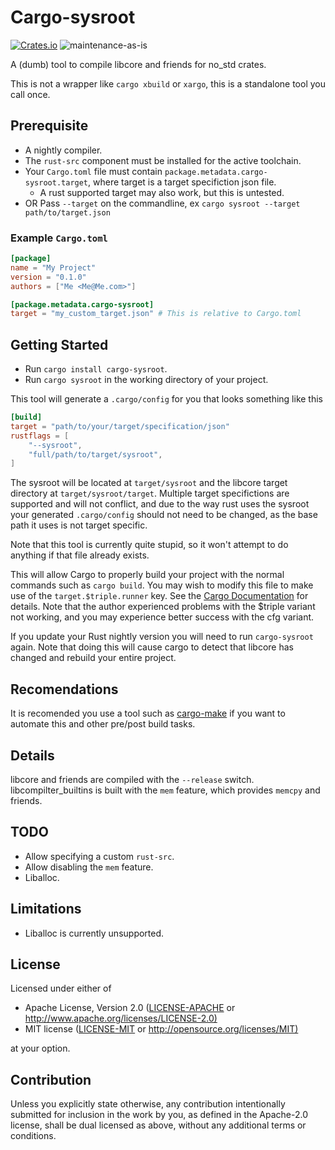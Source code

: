 # Cargo-sysroot

[![Crates.io](https://img.shields.io/crates/v/cargo-sysroot.svg)](https://crates.io/crates/cargo-sysroot)
![maintenance-as-is](https://img.shields.io/badge/maintenance-as--is-yellow.svg)

A (dumb) tool to compile libcore and friends for no_std crates.

This is not a wrapper like `cargo xbuild` or `xargo`, this is a standalone tool you call once.

## Prerequisite

* A nightly compiler.
* The `rust-src` component must be installed for the active toolchain.
* Your `Cargo.toml` file must contain `package.metadata.cargo-sysroot.target`, where target is a target specifiction json file.
    * A rust supported target may also work, but this is untested.
* OR Pass `--target` on the commandline, ex `cargo sysroot --target path/to/target.json`

### Example `Cargo.toml`

```toml
[package]
name = "My Project"
version = "0.1.0"
authors = ["Me <Me@Me.com>"]

[package.metadata.cargo-sysroot]
target = "my_custom_target.json" # This is relative to Cargo.toml
```

## Getting Started

* Run `cargo install cargo-sysroot`.
* Run `cargo sysroot` in the working directory of your project.

This tool will generate a `.cargo/config` for you that looks something like this

```toml
[build]
target = "path/to/your/target/specification/json"
rustflags = [
    "--sysroot",
    "full/path/to/target/sysroot",
]
```

The sysroot will be located at `target/sysroot` and the libcore target directory at `target/sysroot/target`.
Multiple target specifictions are supported and will not conflict, and due to the way rust uses the sysroot your generated `.cargo/config`
should not need to be changed, as the base path it uses is not target specific.

Note that this tool is currently quite stupid, so it won't attempt to do anything if that file already exists.

This will allow Cargo to properly build your project with the normal commands such as `cargo build`.
You may wish to modify this file to make use of the `target.$triple.runner` key. See the [Cargo Documentation](https://doc.rust-lang.org/cargo/reference/config.html#configuration-keys) for details.
Note that the author experienced problems with the $triple variant not working, and you may experience better success with the cfg variant.

If you update your Rust nightly version you will need to run `cargo-sysroot` again.
Note that doing this will cause cargo to detect that libcore has changed and rebuild your entire project.

## Recomendations

It is recomended you use a tool such as [cargo-make](https://crates.io/crates/cargo-make) if you want to automate this and other pre/post build tasks.

## Details

libcore and friends are compiled with the `--release` switch.
libcompilter_builtins is built with the `mem` feature, which provides `memcpy` and friends.

## TODO

* Allow specifying a custom `rust-src`.
* Allow disabling the `mem` feature.
* Liballoc.

## Limitations

* Liballoc is currently unsupported.

## License

Licensed under either of

* Apache License, Version 2.0
   ([LICENSE-APACHE](LICENSE-APACHE) or <http://www.apache.org/licenses/LICENSE-2.0)>
* MIT license
   ([LICENSE-MIT](LICENSE-MIT) or <http://opensource.org/licenses/MIT)>

at your option.

## Contribution

Unless you explicitly state otherwise, any contribution intentionally submitted
for inclusion in the work by you, as defined in the Apache-2.0 license, shall be
dual licensed as above, without any additional terms or conditions.
